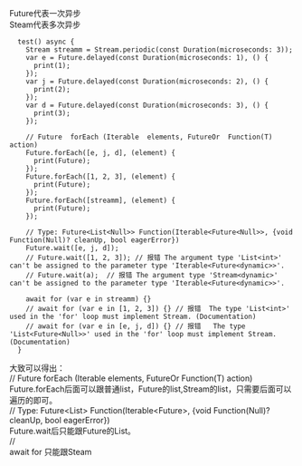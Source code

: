 Future代表一次异步 <br/>
Steam代表多次异步   <br/>

```
  test() async {
    Stream streamm = Stream.periodic(const Duration(microseconds: 3));
    var e = Future.delayed(const Duration(microseconds: 1), () {
      print(1);
    });
    var j = Future.delayed(const Duration(microseconds: 2), () {
      print(2);
    });
    var d = Future.delayed(const Duration(microseconds: 3), () {
      print(3);
    });

    // Future  forEach (Iterable  elements, FutureOr  Function(T) action)
    Future.forEach([e, j, d], (element) {
      print(Future);
    });
    Future.forEach([1, 2, 3], (element) {
      print(Future);
    });
    Future.forEach([streamm], (element) {
      print(Future);
    });

    // Type: Future<List<Null>> Function(Iterable<Future<Null>>, {void Function(Null)? cleanUp, bool eagerError})
    Future.wait([e, j, d]);
    // Future.wait([1, 2, 3]); // 报错 The argument type 'List<int>' can't be assigned to the parameter type 'Iterable<Future<dynamic>>'.
    // Future.wait(a);  // 报错 The argument type 'Stream<dynamic>' can't be assigned to the parameter type 'Iterable<Future<dynamic>>'.

    await for (var e in streamm) {}
    // await for (var e in [1, 2, 3]) {} // 报错  The type 'List<int>' used in the 'for' loop must implement Stream. (Documentation)
    // await for (var e in [e, j, d]) {} // 报错   The type 'List<Future<Null>>' used in the 'for' loop must implement Stream. (Documentation)
  }

```
大致可以得出： <br/>
 // Future  forEach (Iterable  elements, FutureOr  Function(T) action) <br/>
Future.forEach后面可以跟普通list，Future的list,Stream的list，只需要后面可以遍历的即可。 <br/>
 // Type: Future<List<Null>> Function(Iterable<Future<Null>>, {void Function(Null)? cleanUp, bool eagerError}) <br/>
Future.wait后只能跟Future的List。 <br/>
 //   <br/>
 await for 只能跟Steam <br/>








